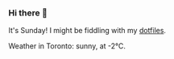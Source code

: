 ### Hi there :wave:

It's Sunday! I might be fiddling with my [dotfiles](https://github.com/bewuethr/dotfiles).

Weather in Toronto: sunny, at -2°C.
